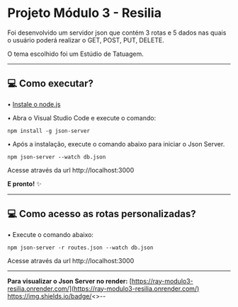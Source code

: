 # Projeto Módulo 3 - Resilia
Foi desenvolvido um servidor json que contém 3 rotas e 5 dados nas quais o usuário poderá realizar o GET, POST, PUT, DELETE. 

O tema escolhido foi um Estúdio de Tatuagem.
*******


## 💻 Como executar? 
• [Instale o node.js](https://nodejs.org/en/download/)

• Abra o Visual Studio Code e execute o comando:
```
npm install -g json-server
```

• Após a instalação, execute o comando abaixo para iniciar o Json Server.
```
npm json-server --watch db.json
```
Acesse através da url http://localhost:3000

**E pronto!** ✨
*******


## 💻 Como acesso as rotas personalizadas?
• Execute o comando abaixo:
```
npm json-server -r routes.json --watch db.json
```
Acesse através da url http://localhost:3000
*******


**Para visualizar o Json Server no render:**
[https://ray-modulo3-resilia.onrender.com/](https://ray-modulo3-resilia.onrender.com/)
https://img.shields.io/badge/<>-<Veja o Deploy do Servidor>-<brightgreen>
